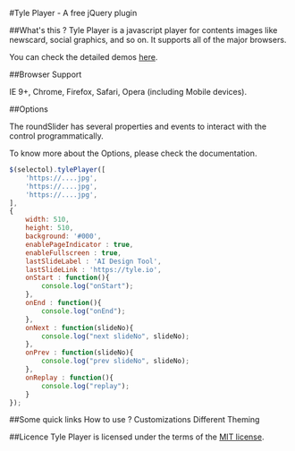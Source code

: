 #Tyle Player - A free jQuery plugin

##What's this ?
Tyle Player is a javascript player for contents images like newscard, social graphics, and so on. It supports all of the major browsers.

[](https://www.youtube.com/watch?v=pjcGwRyaqY0)

You can check the detailed demos [here](https://tyle.io/cards).


##Browser Support

IE 9+, Chrome, Firefox, Safari, Opera (including Mobile devices).


##Options

The roundSlider has several properties and events to interact with the control programmatically.

To know more about the Options, please check the documentation.
```javascript
$(selectol).tylePlayer([
    'https://....jpg',
    'https://....jpg',
    'https://....jpg',
],
{
    width: 510,
    height: 510,
    background: '#000',
    enablePageIndicator : true,
    enableFullscreen : true,
    lastSlideLabel : 'AI Design Tool',
    lastSlideLink : 'https://tyle.io',
    onStart : function(){
        console.log("onStart");
    },
    onEnd : function(){
        console.log("onEnd");
    },
    onNext : function(slideNo){
        console.log("next slideNo", slideNo);
    },
    onPrev : function(slideNo){
        console.log("prev slideNo", slideNo);
    },
    onReplay : function(){
        console.log("replay");
    }
});
```

##Some quick links
How to use ?
Customizations
Different Theming


##Licence
Tyle Player is licensed under the terms of the [MIT license](http://roundsliderui.com/licence.html).
